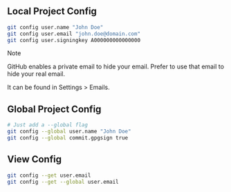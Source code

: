 ## Local Project Config
```sh
git config user.name "John Doe"
git config user.email "john.doe@domain.com"
git config user.signingkey A000000000000000
```

> [!NOTE]
> GitHub enables a private email to hide your email. Prefer to use that email to hide your real email.
> 
> It can be found in Settings > Emails.

## Global Project Config
```sh
# Just add a --global flag
git config --global user.name "John Doe"
git config --global commit.gpgsign true
```

## View Config
```sh
git config --get user.email
git config --get --global user.email
```
